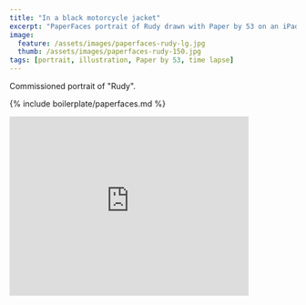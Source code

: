 ```yaml
---
title: "In a black motorcycle jacket"
excerpt: "PaperFaces portrait of Rudy drawn with Paper by 53 on an iPad."
image: 
  feature: /assets/images/paperfaces-rudy-lg.jpg
  thumb: /assets/images/paperfaces-rudy-150.jpg
tags: [portrait, illustration, Paper by 53, time lapse]
---
```


Commissioned portrait of "Rudy".

{% include boilerplate/paperfaces.md %}

<iframe width="420" height="315" src="https://www.youtube.com/embed/jP7X4ELctX8" frameborder="0"> </iframe>
